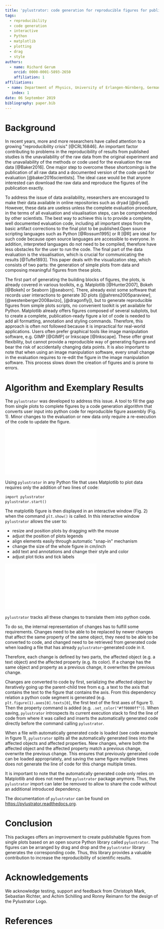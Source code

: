 ```yaml
---
title: 'pylustrator: code generation for reproducible figures for publication'
tags:
  - reproducibility
  - code generation
  - interactive
  - Python
  - matplotlib
  - plotting
  - drag
  - style
authors:
  - name: Richard Gerum
    orcid: 0000-0001-5893-2650
    affiliation: 1
affiliations:
 - name: Department of Physics, University of Erlangen-Nürnberg, Germany
   index: 1
date: 06 September 2019
bibliography: paper.bib
---
```



# Background

In recent years, more and more researchers have called attention to a growing "reproducibility crisis" [@CRL16846]. An important factor contributing to problems in the reproducibility of results from published studies is the unavailability of the raw data from the original experiment and the unavailability of the methods or code used for the evaluation the raw data [@Baker2016]. One major step to overcome these shortcomings is the publication of all raw data and a documented version of the code used for evaluation [@baker2016scientists]. The ideal case would be that anyone interested can download the raw data and reproduce the figures of the publication exactly.

To address the issue of data availability, researchers are encouraged to make their data available in online repositories such as dryad [@dryad]. However, these data are useless unless the complete evaluation procedure, in the terms of all evaluation and visualisation steps, can be comprehended by other scientists. The best way to achieve this is to provide a complete, well documented evaluation code, including all important steps from the basic artifact corrections to the final plot to be published.Open source scripting languages such as Python [@Rossum1995] or R [@R] are ideal for such code because open source languages are accessible to everyone. In addition, interpreted languages do not need to be compiled, therefore have less obstacles for the user to run the code. The final part of the data evaluation is the visualisation, which is crucial for communicating the results [@Tufte1893]. This paper deals with the visualization step, which consists of two parts: the generation of simple plots from data and composing meaningful figures from these plots.

The first part of generating the building blocks of figures, the plots, is already covered in various toolkits, e.g. Matplotlib [@Hunter2007], Bokeh [@Bokeh] or Seaborn [@seaborn]. There, already exist some software that records user interactions to generate
3D plots ([@ahrens2005paraview], [@westenberger2008avizo], [@dragonfly]), but to generate reproducible figures from simple plots scripts, no convenient toolkit is yet available for Python. Matplotlib already offers figures composed of several subplots, but to create a complete, publication-ready figure a lot of code is needed to add all formatting, annotation and styling commands. Therefore, this approach is often not followed because it is impractical for real-world applications. Users often prefer graphical tools like image manipulation software, e.g. GIMP [@GIMP] or Inkscape [@Inkscape]. These offer great flexibility, but cannot provide a reproducible way of generating figures and bear the risk of accidentally changing data points. It is also important to note that when using an image manipulation software, every small change in the evaluation requires to re-edit the figure in the image manipulation software. This process slows down the creation of figures and is prone to errors.


# Algorithm and Exemplary Results

The ``pylustrator`` was developed to address this issue. A tool to fill the gap from single plots to complete figures by a code generation algorithm that converts user input into python code for reproducible figure assembly (Fig. 1).  Minor changes to the evaluation or new data only require a re-execution of the code to update the figure.

![Example how code for composing a figure can be generated with pylustrator.](figure1.pdf)

Using ``pylustrator`` in any Python file that uses Matplotlib to plot data requires only the addition of two lines of code:

    import pylustrator
    pylustrator.start()
    
The matplotlib figure is then displayed in an interactive window (Fig. 2) when the command `plt.show()` is called. In this interactive window ``pylustrator`` allows the user to:

- resize and position plots by dragging with the mouse 
- adjust the position of plots legends
- align elements easily through automatic "snap-in" mechanism
- change the size of the whole figure in cm/inch
- add text and annotations and change their style and color
- adjust plot ticks and tick labels

![The interface of ``pylustrator``. The user can view the elements of the plot, edit their properties, edit them in the plot preview and experiment with different color schemes.](figure2.pdf)

``pylustrator`` tracks all these changes to translate them into python code. 

To do so, the internal representation of changes has to fulfill some requirements. 
Changes need to be able to be replaced by newer changes that affect the same property of the same object, they
need to be able to be converted to code, and changed need to be retrieved from generated code when loading a file that has already ``pylustrator``-generated code in it.

Therefore, each change is defined by two parts, the affected object (e.g. a text object) and the affected property 
(e.g. its color). If a change has the same object and property as a previous change, it overwrites the previous change.

Changes are converted to code by first, serializing the affected object by iteratively going up the parent-child tree
 from e.g. a text to the axis that contains the text to the figure that contains the axis. From this dependency relation a python code segment is generated (e.g. `plt.figure(1).axes[0].texts[0]`, the first text of the first axes of figure 1).
  Then the property command is added (e.g. `.set_color("#ff0000ff")`).
  When saving, ``pylustrator`` introspects its current execution stack to find the line of code from where it was called and inserts the automatically generated code directly before the command calling ``pylustrator``.
   
 When a file with automatically generated code is loaded (see code example in figure 1), ``pylustrator`` splits all the automatically generated lines into the affected objects and affected properties. New changes, where both the affected object and the affected property match a previous change, overwrite the previous change. This ensures that previously generated code can be loaded appropriately, and saving the same figure multiple times does not generate the line of code for this change multiple times.
  
It is important to note that the automatically generated code only relies on Matplotlib and does not need the ``pylustrator`` package anymore. Thus, the ``pylustrator`` import can later be removed to allow to share the code without an additional introduced dependency. 

The documentation of ``pylustrator`` can be found on https://pylustrator.readthedocs.org.

# Conclusion
This packages offers an improvement to create publishable figures from single plots based on an open source Python library called ``pylustrator``. The figures can be arranged by drag and drop and the ``pylustrator`` library generates the corresponding code. Thus, this library provides a valuable contribution to increase the reproducibility of scientific results.

# Acknowledgements 

We acknowledge testing, support and feedback from Christoph Mark, Sebastian Richter, and Achim Schilling and Ronny Reimann for the design of the Pylustrator Logo.

# References
